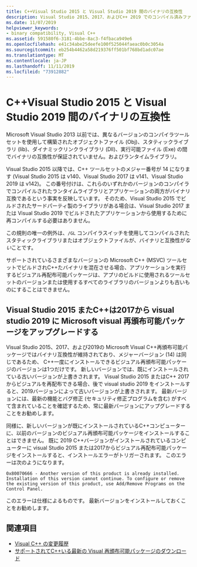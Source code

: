 ```yaml
---
title: C++Visual Studio 2015 と Visual Studio 2019 間のバイナリの互換性
description: Visual Studio 2015、2017、およびC++ 2019 でのコンパイル済みファイル間のバイナリ互換性のしくみについて説明します。 Microsoft Visual C++再頒布可能パッケージの1つは、3つのバージョンすべてに対応しています。
ms.date: 11/07/2019
helpviewer_keywords:
- binary compatibility, Visual C++
ms.assetid: 591580f6-3181-4bbe-8ac3-f4fbaca949e6
ms.openlocfilehash: e41c34abe25deefe100f525044faeac0b0c3054a
ms.sourcegitcommit: eb254b4462a58d219376ff501bf768bd1adc07ae
ms.translationtype: MT
ms.contentlocale: ja-JP
ms.lasthandoff: 11/11/2019
ms.locfileid: "73912882"
---
```

# <a name="c-binary-compatibility-between-visual-studio-2015-and-visual-studio-2019"></a>C++Visual Studio 2015 と Visual Studio 2019 間のバイナリの互換性

Microsoft Visual Studio 2013 以前では、異なるバージョンのコンパイラツールセットを使用して構築されたオブジェクトファイル (Obj)、スタティックライブラリ (lib)、ダイナミックリンクライブラリ (Dll)、実行可能ファイル (Exe) の間でバイナリの互換性が保証されていません。およびランタイムライブラリ。

Visual Studio 2015 以降では、C++ ツールセットのメジャー番号が 14 になります (Visual Studio 2015 は v140、Visual Studio 2017 は v141、Visual Studio 2019 は v142)。 この番号付けは、これらのいずれかのバージョンのコンパイラでコンパイルされたランタイムライブラリとアプリケーションの両方がバイナリ互換であるという事実を反映しています。 そのため、Visual Studio 2015 でビルドされたサードパーティ製のライブラリがある場合は、Visual Studio 2017 または Visual Studio 2019 でビルドされたアプリケーションから使用するために再コンパイルする必要はありません。

この規則の唯一の例外は、`/GL` コンパイラスイッチを使用してコンパイルされたスタティックライブラリまたはオブジェクトファイルが、バイナリと互換性が*ない*ことです。

サポートされているさまざまなバージョンの Microsoft C++ (MSVC) ツールセットでビルドされC++たバイナリを混在させる場合、アプリケーションを実行するビジュアル再配布可能パッケージは、アプリのビルドに使用されるツールセットのバージョンまたは使用するすべてのライブラリのバージョンよりも古いものにすることはできません。

## <a name="upgrade-the-microsoft-visual-c-redistributable-from-visual-studio-2015-or-2017-to-visual-studio-2019"></a>Visual Studio 2015 またC++は2017から visual studio 2019 に Microsoft visual 再頒布可能パッケージをアップグレードする

Visual Studio 2015、2017、および2019の Microsoft Visual C++再頒布可能パッケージではバイナリ互換性が維持されており、メジャーバージョン (14) は同じであるため、 C++一度にインストールできるビジュアル再頒布可能パッケージのバージョンは1つだけです。 新しいバージョンでは、既にインストールされている古いバージョンが上書きされます。 Visual Studio 2015 またはC++ 2017 からビジュアルを再配布できる場合、後で visual studio 2019 をインストールすると、2019バージョンによって古いバージョンが上書きされます。 最新バージョンには、最新の機能とバグ修正 (セキュリティ修正プログラムを含む) がすべて含まれていることを確認するため、常に最新バージョンにアップグレードすることをお勧めします。

同様に、新しいバージョンが既にインストールされているC++コンピューターに、以前のバージョンのビジュアル再頒布可能パッケージをインストールすることはできません。 既に 2019 C++バージョンがインストールされているコンピューターに visual Studio 2015 または2017からビジュアル再配布可能パッケージをインストールすると、インストールエラーがトリガーされます。 このエラーは次のようになります。

```Output
0x80070666 - Another version of this product is already installed. Installation of this version cannot continue. To configure or remove the existing version of this product, use Add/Remove Programs on the Control Panel.
```

このエラーは仕様によるものです。 最新バージョンをインストールしておくことをお勧めします。

## <a name="see-also"></a>関連項目

* [Visual C++ の変更履歴](../porting/visual-cpp-change-history-2003-2015.md)
* [サポートされてC++いる最新の Visual 再頒布可能パッケージのダウンロード](https://support.microsoft.com/en-us/help/2977003/the-latest-supported-visual-c-downloads) 
